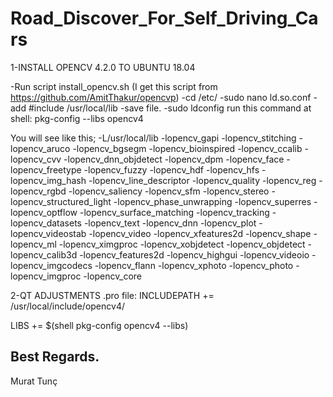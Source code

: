 # Road_Discover_For_Self_Driving_Cars

1-INSTALL OPENCV 4.2.0 TO UBUNTU 18.04

-Run script install_opencv.sh (I get this script from https://github.com/AmitThakur/opencvp)
-cd /etc/
-sudo nano ld.so.conf
-add #include /usr/local/lib
-save file.
-sudo ldconfig
run this command at shell:
pkg-config --libs opencv4

You will see like this;
-L/usr/local/lib -lopencv_gapi -lopencv_stitching -lopencv_aruco -lopencv_bgsegm -lopencv_bioinspired -lopencv_ccalib -lopencv_cvv -lopencv_dnn_objdetect -lopencv_dpm -lopencv_face -lopencv_freetype -lopencv_fuzzy -lopencv_hdf -lopencv_hfs -lopencv_img_hash -lopencv_line_descriptor -lopencv_quality -lopencv_reg -lopencv_rgbd -lopencv_saliency -lopencv_sfm -lopencv_stereo -lopencv_structured_light -lopencv_phase_unwrapping -lopencv_superres -lopencv_optflow -lopencv_surface_matching -lopencv_tracking -lopencv_datasets -lopencv_text -lopencv_dnn -lopencv_plot -lopencv_videostab -lopencv_video -lopencv_xfeatures2d -lopencv_shape -lopencv_ml -lopencv_ximgproc -lopencv_xobjdetect -lopencv_objdetect -lopencv_calib3d -lopencv_features2d -lopencv_highgui -lopencv_videoio -lopencv_imgcodecs -lopencv_flann -lopencv_xphoto -lopencv_photo -lopencv_imgproc -lopencv_core




2-QT ADJUSTMENTS
.pro file:
INCLUDEPATH += /usr/local/include/opencv4/

LIBS += $(shell pkg-config opencv4 --libs)





Best Regards. 
---------------
Murat Tunç
